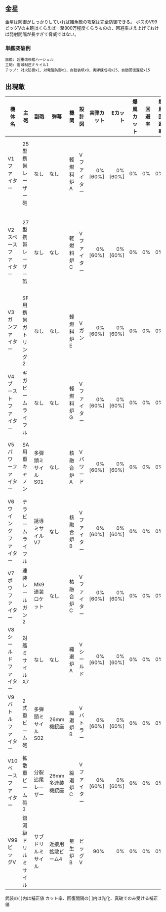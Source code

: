 ## 金星

金星は防御がしっかりしていれば雑魚敵の攻撃は完全防御できる。
ボスのV99ビッグVの主砲はくらえば一撃800万程度くらうものの、回避率さえ上げておけば発射間隔が長すぎて脅威ではない。

### 単艦突破例

```
旗艦: 超重改修艦ハーシェル
主砲: 宙域制圧ミサイル1
チップ: 対火防御x1、対電磁防御x1、自動装填x8、実弾錬成術x25、自動回復遅延x15
```

## 出現敵

<script src="assets/js/table-col-visible.js"></script>
<ul id="visible-list"></ul>

| 機体名               | 主砲                 | 副砲               | 弾幕              | 機関      | 設計図      | 実弾カット |  Eカット | 爆風カット | 回避率 | 爆風回避率 | 回復間隔   | 登場ステージ                      |
|----------------------|----------------------|--------------------|-------------------|-----------|-------------|-----------:|---------:|-----------:|-------:|-----------:|------------|-----------------------------------|
| V1ファイター         | 25型携帯レーザー砲   | なし               | なし              | 軽燃料炉A | Vファイター |    0%[60%] |  0%[60%] |         0% |     0% |         0% | なし[30秒] | 1、2、3、4、5、6、7、8、9、10     |
| V2スペースファイター | 27型携帯レーザー砲   | なし               | なし              | 軽燃料炉C | Vファイター |    0%[60%] |  0%[60%] |         0% |     0% |         0% | なし[30秒] | 1ボス、2、3、4、5、6、7、8、9、10 |
| V3ガンファイター     | SF用携帯ガトリング2  | なし               | なし              | 軽燃料炉E | Vガン       |    0%[60%] |  0%[60%] |         0% |     0% |         0% | なし[30秒] | 2ボス、3、4、5、6、7、8、9、10    |
| V4ブーストファイター | ギガビームライフル   | なし               | なし              | 軽燃料炉G | Vファイター |    0%[60%] |  0%[60%] |         0% |     0% |         0% | なし[30秒] | 3ボス、4、5、6、7、8、9、10       |
| V5パワーファイター   | SA用重キャノン       | 多弾頭ミサイルS01  | なし              | 核融合炉A | Vパワード   |    0%[60%] |  0%[60%] |         0% |     0% |         0% | なし[30秒] | 4ボス、5、6、7、8、9、10          |
| V6ウイングファイター | テラビームライフル   | 誘導ミサイルV7     | なし              | 核融合炉B | Vファイター |    0%[60%] |  0%[60%] |         0% |     0% |         0% | なし[30秒] | 5ボス、6、7、8、9、10             |
| V7ボウファイター     | 連装レールガン2      | Mk9連装ロケット    | なし              | 核融合炉C | Vファイター |    0%[60%] |  0%[60%] |         0% |     0% |         0% | なし[30秒] | 6ボス、7、8、9、10                |
| V8シールドファイター | 対艦ミサイルX7       | なし               | なし              | 縮退炉A   | Vシールド   |    0%[60%] |  0%[60%] |         0% |     0% |         0% | なし[30秒] | 7ボス、8、9、10                   |
| V9バトルファイター   | 2式重ビーム砲        | 多弾頭ミサイルS02  | 26mm機銃座        | 縮退炉B   | Vバトラー   |    0%[60%] |  0%[60%] |         0% |     0% |         0% | なし[30秒] | 8ボス、9、10                      |
| V10ベースファイター  | 拡散重ビーム砲3      | 分裂追尾レーザー   | 26mm多連装機銃座  | 縮退炉C   | Vファイター |    0%[60%] |  0%[60%] |         0% |     0% |         0% | なし[30秒] | 9ボス、10                         |
| V99ビッグV           | 銀河級ドリルミサイル | サブドリルミサイル | 近接用拡散ビーム4 | 星生炉B   | ビッグV     |        90% |       0% |         0% |     0% |         0% | なし       | 10ボス                            |

武装の( )内は補正値
カット率、回復間隔の[ ]内は光化、真破でのみ受ける補正値
